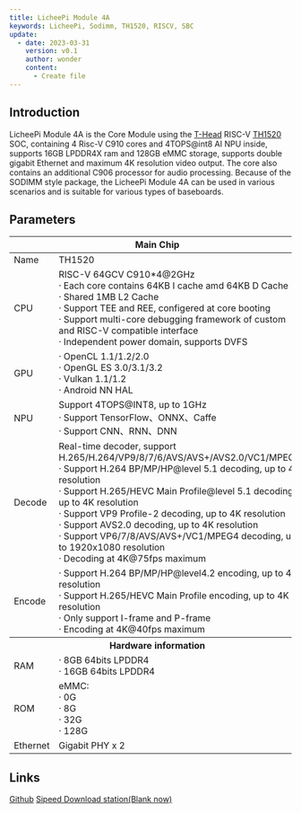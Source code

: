 ```yaml
---
title: LicheePi Module 4A
keywords: LicheePi, Sodimm, TH1520, RISCV, SBC
update:
  - date: 2023-03-31
    version: v0.1
    author: wonder
    content:
      - Create file
---
```


## Introduction

LicheePi Module 4A is the Core Module using the [T-Head](https://www.t-head.cn/) RISC-V [TH1520](https://www.t-head.cn/product/yeying) SOC, containing 4 Risc-V C910 cores and 4TOPS@int8 AI NPU inside, supports 16GB LPDDR4X ram and 128GB eMMC storage, supports double gigabit Ethernet and maximum 4K resolution video output. The core also contains an additional C906 processor for audio processing. Because of the SODIMM style package, the LicheePi Module 4A can be used in various scenarios and is suitable for various types of baseboards.

## Parameters

<table>
<thead>
<tr>
  <th colspan=2>Main Chip</th>
</tr>
</thead>
<tbody>
<tr>
  <td>Name</td>
  <td>TH1520</td>
</tr>
<tr>
  <td>CPU</td>
  <td>RISC-V 64GCV C910*4@2GHz <br>· Each core contains 64KB I cache amd 64KB D Cache <br>· Shared 1MB L2 Cache <br>· Support TEE and REE, configered at core booting<br>· Support multi-core debugging framework of custom and RISC-V compatible interface<br>· Independent power domain, supports DVFS</td>
</tr>
<tr>
  <td>GPU</td>
  <td>· OpenCL 1.1/1.2/2.0<br>· OpenGL ES 3.0/3.1/3.2<br>· Vulkan 1.1/1.2<br>· Android NN HAL</td>
</tr>
<tr>
  <td>NPU</td>
  <td>Support 4TOPS@INT8, up to 1GHz <br>· Support TensorFlow、ONNX、Caffe <br>· Support CNN、RNN、DNN </td>
</tr>
<tr>
  <td>Decode</td>
  <td>Real-time decoder, support H.265/H.264/VP9/8/7/6/AVS/AVS+/AVS2.0/VC1/MPEG4 <br>· Support H.264 BP/MP/HP@level 5.1 decoding, up to 4K resolution<br>· Support H.265/HEVC Main Profile@level 5.1 decoding, up to 4K resolution<br>· Support VP9 Profile-2 decoding, up to 4K resolution<br>· Support AVS2.0 decoding, up to 4K resolution<br>· Support VP6/7/8/AVS/AVS+/VC1/MPEG4 decoding, up to 1920x1080 resolution<br>· Decoding at 4K@75fps maximum</td>
</tr>
<tr>
  <td>Encode</td>
  <td>· Support H.264 BP/MP/HP@level4.2 encoding, up to 4K resolution<br>· Support H.265/HEVC Main Profile encoding, up to 4K resolution<br>· Only support I-frame and P-frame<br>· Encoding at 4K@40fps maximum</td>
</tr>
<tr>
  <th colspan=2>Hardware information</th>
</tr>
<tr>
  <td>RAM</td>
  <td>· 8GB 64bits LPDDR4<br>· 16GB 64bits LPDDR4<br></td>
</tr>
<tr>
  <td>ROM</td>
  <td>eMMC: <br>· 0G<br>· 8G<br>· 32G<br>· 128G</td>
</tr>
<tr>
  <td>Ethernet</td>
  <td> Gigabit PHY x 2</td>
</tr>
</tbody>
</table>

## Links

[Github](https://github.com/sipeed/LicheePi4A)
[Sipeed Download station(Blank now)]()